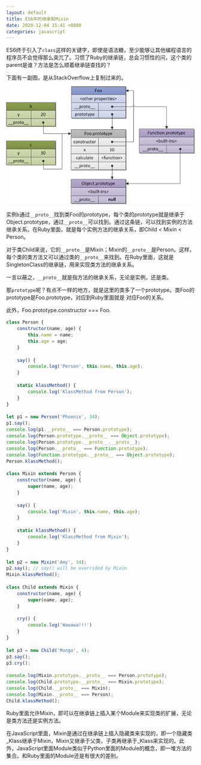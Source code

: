 ```yaml
---
layout: default
title: ES6中的继承和Mixin
date: 2020-12-04 15:41 +0800
categories: javascript
---
```


ES6终于引入了`class`这样的关键字，即使是语法糖，至少能够让其他编程语言的程序员不会觉得那么突兀了。习惯了Ruby的继承链，总会习惯性的问，这个类的parent是谁？方法是怎么顺着继承链查找的？

下面有一副图，是从StackOverflow上复制过来的。

![img](/images/UfXRZ.png)

实例`b`通过`__proto__`找到类Foo的prototype，每个类的prototype就是继承于Object.prototype，通过`__proto__`可以找到。通过这条链，可以找到实例的方法继承关系。在Ruby里面，就是每个实例方法的继承关系，即Child < Mixin < Person。

对于类Child来说，它的`__proto__`是Mixin；Mixin的`__proto__`是Person。这样，每个类的类方法又可以通过类的`__proto__`来找到。在Ruby里面，这就是SingletonClass的继承链，用来实现类方法的继承关系。

一言以蔽之，`__proto__`就是指方法的继承关系，无论是实例，还是类。

那`prototype`呢？有点不一样的地方，就是这里的类多了一个prototype。类Foo的prototype是Foo.prototype，对应到Ruby里面就是<SingletonClass Foo> 对应Foo的关系。

此外，Foo.prototype.constructor === Foo.

```javascript
class Person {
    constructor(name, age) {
        this.name = name;
        this.age = age;
    }

    say() {
        console.log('Person', this.name, this.age);
    }

    static klassMethod() {
        console.log('KlassMethod from Person');
    }
}

let p1 = new Person('Phoenix', 34);
p1.say();
console.log(p1.__proto__ === Person.prototype);
console.log(Person.prototype.__proto__ === Object.prototype);
console.log(Person.prototype.__proto__.__proto__);
console.log(Person.__proto__ === Function.prototype);
console.log(Function.prototype.__proto__ === Object.prototype);
Person.klassMethod();

class Mixin extends Person {
    constructor(name, age) {
        super(name, age);
    }

    say() {
        console.log('Mixin', this.name, this.age);
    }

    static klassMethod() {
        console.log('KlassMethod from Mixin');
    }
}

let p2 = new Mixin('Amy', 34);
p2.say(); // say() will be overrided by Mixin
Mixin.klassMethod();

class Child extends Mixin {
    constructor(name, age) {
        super(name, age);
    }

    cry() {
        console.log('Wawawa!!!')
    }
}

let p3 = new Child('Mongo', 4);
p3.say();
p3.cry();

console.log(Mixin.prototype.__proto__ === Person.prototype);
console.log(Child.prototype.__proto__ === Mixin.prototype);
console.log(Child.__proto__ === Mixin);
console.log(Mixin.__proto__ === Person);
Child.klassMethod();

```

Ruby里面允许Mixin，即可以在继承链上插入某个Module来实现类的扩展，无论是类方法还是实例方法。

在JavaScript里面，Mixin是通过在继承链上插入隐藏类来实现的，即一个隐藏类_Klass继承于Mixin，Mixin又继承于父类，子类再继承于_Klass来实现的。此外，JavaScript里面Module类似于Python里面的Module的概念，即一堆方法的集合。和Ruby里面的Module还是有很大的差别。


